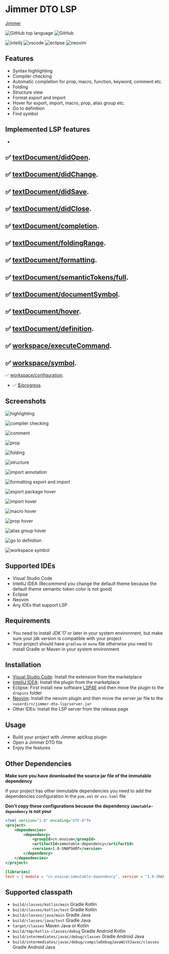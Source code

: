 # Jimmer DTO LSP

[Jimmer](https://github.com/babyfish-ct/jimmer)

![GitHub top language](https://img.shields.io/github/languages/top/enaium/jimmer-dto-lsp?style=flat-square&logo=kotlin)
![GitHub](https://img.shields.io/github/license/enaium/jimmer-dto-lsp?style=flat-square)

![intellij](https://img.shields.io/badge/-IntelliJ_IDEA-blue?style=flat-square&logo=intellijidea&logoColor=white)
![vscode](https://img.shields.io/badge/-Visual_Studio_Code-blue?style=flat-square&logo=materialdesignicons&logoColor=white)
![eclipse](https://img.shields.io/badge/-Eclipse-blue?style=flat-square&logo=eclipse&logoColor=white)
![neovim](https://img.shields.io/badge/-Neovim-blue?style=flat-square&logo=neovim&logoColor=white)

## Features

- Syntax highlighting
- Compiler checking
- Automatic completion for prop, macro, function, keyword, comment etc.
- Folding
- Structure view
- Format export and import
- Hover for export, import, macro, prop, alias group etc.
- Go to definition
- Find symbol

## Implemented LSP features

-
✅ [textDocument/didOpen](https://microsoft.github.io/language-server-protocol/specifications/lsp/3.17/specification/#textDocument_didOpen).
-
✅ [textDocument/didChange](https://microsoft.github.io/language-server-protocol/specifications/lsp/3.17/specification/#textDocument_didChange).
-
✅ [textDocument/didSave](https://microsoft.github.io/language-server-protocol/specifications/lsp/3.17/specification/#textDocument_didSave).
-
✅ [textDocument/didClose](https://microsoft.github.io/language-server-protocol/specifications/lsp/3.17/specification/#textDocument_didClose).
-
✅ [textDocument/completion](https://microsoft.github.io/language-server-protocol/specifications/lsp/3.17/specification/#textDocument_completion).
-
✅ [textDocument/foldingRange](https://microsoft.github.io/language-server-protocol/specifications/lsp/3.17/specification/#textDocument_foldingRange).
-
✅ [textDocument/formatting](https://microsoft.github.io/language-server-protocol/specifications/lsp/3.17/specification/#textDocument_formatting).
-
✅ [textDocument/semanticTokens/full](https://microsoft.github.io/language-server-protocol/specifications/lsp/3.17/specification/#textDocument_semanticTokens_full).
-
✅ [textDocument/documentSymbol](https://microsoft.github.io/language-server-protocol/specifications/lsp/3.17/specification/#textDocument_documentSymbol).
-
✅ [textDocument/hover](https://microsoft.github.io/language-server-protocol/specifications/lsp/3.17/specification/#textDocument_hover).
-
✅ [textDocument/definition](https://microsoft.github.io/language-server-protocol/specifications/lsp/3.17/specification/#textDocument_definition).
-
✅ [workspace/executeCommand](https://microsoft.github.io/language-server-protocol/specifications/lsp/3.17/specification/#workspace_executeCommand).
-
✅ [workspace/symbol](https://microsoft.github.io/language-server-protocol/specifications/lsp/3.17/specification/#workspace_symbol).
-
✅ [workspace/configuration](https://microsoft.github.io/language-server-protocol/specifications/lsp/3.17/specification/#workspace_configuration).
- ✅ [$/progress](https://microsoft.github.io/language-server-protocol/specifications/lsp/3.17/specification/#progress).

## Screenshots

![highlighting](https://s2.loli.net/2024/12/13/yes1EwWzq3UHJYv.png)

![compiler checking](https://s2.loli.net/2024/12/13/mEx8oJfgVs7BtpK.png)

![comment](https://s2.loli.net/2024/12/13/zlIqFZaEOKfXmTG.gif)

![prop](https://s2.loli.net/2024/12/13/DvS4n6xOLCuH23e.gif)

![folding](https://s2.loli.net/2024/12/13/Rz5th8pDkrKT7Su.gif)

![structure](https://s2.loli.net/2024/12/13/rjh9IMgSbdJ2o4n.gif)

![import annotation](https://s2.loli.net/2024/12/15/W6fSpoEUZXmguK8.gif)

![formatting export and import](https://s2.loli.net/2024/12/19/45Ja3uSgzhyCjYp.gif)

![export package hover](https://s2.loli.net/2025/01/03/A57apRUf8VyvrQl.png)

![import hover](https://s2.loli.net/2025/01/03/xVEL8l5kH7q3eOP.png)

![macro hover](https://s2.loli.net/2025/01/03/1QRXJnE6i4FOvdI.png)

![prop hover](https://s2.loli.net/2025/01/03/ayzH4lGgtUBWpSO.png)

![alias group hover](https://s2.loli.net/2025/01/03/jD9vxHoeylE5kWc.png)

![go to definition](https://s2.loli.net/2025/01/08/3QoBxhJDfgZdvus.gif)

![workspace symbol](https://s2.loli.net/2025/01/08/7VCLn8ZuSK9MTkA.gif)

## Supported IDEs

- Visual Studio Code
- IntelliJ IDEA (Recommend you change the default theme because the default theme semantic token color is not good)
- Eclipse
- Neovim
- Any IDEs that support LSP

## Requirements

- You need to install JDK 17 or later in your system environment, but make sure your jdk version is compatible with your
  project
- Your project should have `gradlew` or `mvnw` file otherwise you need to install Gradle or Maven in your
  system environment

## Installation

- [Visual Studio Code](https://marketplace.visualstudio.com/items?itemName=enaium.jimmer-dto-lsp-vscode): Install the
  extension from the marketplace
- [IntelliJ IDEA](./intellij/README.md): Install the plugin from the marketplace
- Eclipse: First install new software [LSP4E](https://download.eclipse.org/lsp4e/releases/latest/) and then move the
  plugin
  to the `dropins` folder
- [Neovim](./neovim/README.md): Install the neovim plugin and then move the server jar file to the
  `<userdir>/jimmer-dto-lsp/server.jar`
- Other IDEs: Install the LSP server from the release page

## Usage

- Build your project with Jimmer apt/ksp plugin
- Open a Jimmer DTO file
- Enjoy the features

## Other Dependencies

**Make sure you have downloaded the source jar file of the immutable dependency**

If your project has other immutable dependencies you need to add
the dependencies configuration in the `pom.xml` or `xxx.toml` file

**Don't copy these configurations because the dependency `immutable-dependency` is not your**

```xml
<?xml version="1.0" encoding="UTF-8"?>
<project>
    <dependencies>
        <dependency>
            <groupId>cn.enaium</groupId>
            <artifactId>immutable-dependency</artifactId>
            <version>1.0-SNAPSHOT</version>
        </dependency>
    </dependencies>
</project>
```

```toml
[libraries]
test = { module = "cn.enaium:immutable-dependency", version = "1.0-SNAPSHOT" }
```

## Supported classpath

- `build/classes/kotlin/main` Gradle Kotlin
- `build/classes/kotlin/test` Gradle Kotlin
- `build/classes/java/main` Gradle Java
- `build/classes/java/test` Gradle Java
- `target/classes` Maven Java or Kotlin
- `build/tmp/kotlin-classes/debug` Gradle Android Kotlin
- `build/intermediates/javac/debug/classes` Gradle Android Java
- `build/intermediates/javac/debug/compileDebugJavaWithJavac/classes` Gradle Android Java
